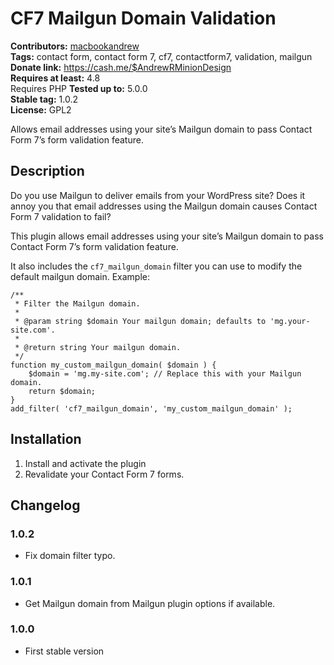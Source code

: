 # CF7 Mailgun Domain Validation #
**Contributors:** [macbookandrew](https://profiles.wordpress.org/macbookandrew)  
**Tags:** contact form, contact form 7, cf7, contactform7, validation, mailgun  
**Donate link:** https://cash.me/$AndrewRMinionDesign  
**Requires at least:** 4.8  
Requires PHP
**Tested up to:** 5.0.0  
**Stable tag:** 1.0.2  
**License:** GPL2  

Allows email addresses using your site’s Mailgun domain to pass Contact Form 7’s form validation feature.

## Description ##
Do you use Mailgun to deliver emails from your WordPress site? Does it annoy you that email addresses using the Mailgun domain causes Contact Form 7 validation to fail?

This plugin allows email addresses using your site’s Mailgun domain to pass Contact Form 7’s form validation feature.

It also includes the `cf7_mailgun_domain` filter you can use to modify the default mailgun domain. Example:


	/**
	 * Filter the Mailgun domain.
	 *
	 * @param string $domain Your mailgun domain; defaults to 'mg.your-site.com'.
	 *
	 * @return string Your mailgun domain.
	 */
	function my_custom_mailgun_domain( $domain ) {
		$domain = 'mg.my-site.com'; // Replace this with your Mailgun domain.
		return $domain;
	}
	add_filter( 'cf7_mailgun_domain', 'my_custom_mailgun_domain' );


## Installation ##
1. Install and activate the plugin
1. Revalidate your Contact Form 7 forms.

## Changelog ##

### 1.0.2 ###
- Fix domain filter typo.

### 1.0.1 ###
- Get Mailgun domain from Mailgun plugin options if available.

### 1.0.0 ###
- First stable version
